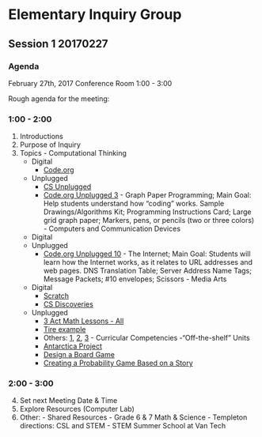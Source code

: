 # Elementary Inquiry Group
## Session 1 20170227
### Agenda

February 27th, 2017
Conference Room
1:00  - 3:00

Rough agenda for the meeting:

### 1:00  - 2:00
  1. Introductions
  2. Purpose of Inquiry
  3. Topics
    - Computational Thinking
      - Digital
        - [Code.org](https://code.org/teacher-dashboard#/)
      - Unplugged
        - [CS Unplugged](http://csunplugged.org/wp-content/uploads/2015/03/CSUnplugged_OS_2015_v3.1.pdf)
        - [Code.org Unplugged 3](https://studio.code.org/unplugged/unplug3.pdf) - Graph Paper Programming; Main Goal: Help students understand how “coding” works. Sample Drawings/Algorithms Kit; Programming Instructions Card; Large grid graph paper; Markers, pens, or pencils (two or three colors) 
    - Computers and Communication Devices
      - Digital
      - Unplugged
        - [Code.org Unplugged 10](https://studio.code.org/unplugged/unplug10.pdf) - The Internet; Main Goal: Students will learn how the Internet works, as it relates to URL addresses and web pages.  DNS Translation Table; Server Address Name Tags; Message Packets; #10 envelopes; Scissors
    - Media Arts
      - Digital
        - [Scratch](https://scratch.mit.edu/users/janzeteachesit/)
        - [CS Discoveries](https://curriculum.code.org/csd/resources/)
      - Unplugged
        - [3 Act Math Lessons - All](https://docs.google.com/spreadsheets/d/1jXSt_CoDzyDFeJimZxnhgwOVsWkTQEsfqouLWNNC6Z4/pub?output=html)
        - [Tire example](http://mr-stadel.blogspot.ca/2012/04/rolling-tires.html)
        - Others: [1](http://wmh3acts.weebly.com/3-act-math.html), [2](https://mikewiernicki.com/3-act-tasks/), [3](https://docs.google.com/spreadsheets/d/19sms4MpuAOO71o4qFPJyVKK-OGLnNegMgSL6WAwIdb8/edit)
    - Curricular Competencies
      -“Off-the-shelf” Units
        - [Antarctica Project](https://web.stanford.edu/group/redlab/cgi-bin/materials/Antarctica%20Project%E2%80%93Design%20Thinking%20version.pdf)
        - [Design a Board Game](http://www.mathshell.com/materials.php?series=numeracy&item=boardgame)
        - [Creating a Probability Game Based on a Story](https://curriculum.gov.bc.ca/sites/curriculum.gov.bc.ca/files/contributed-resources/Creating%20a%20Probability%20Game.pdf)

    
### 2:00  - 3:00

  4. Set next Meeting Date & Time 
  5. Explore Resources (Computer Lab)
  6. Other:
    - Shared Resources
    - Grade 6 & 7 Math & Science
    - Templeton directions: CSL and STEM
    - STEM Summer School at Van Tech
